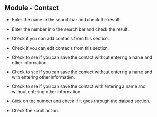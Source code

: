 ## Module - Contact


* Enter the name in the search bar and check the result.

* Enter the number into the search bar and check the result.

* Check if you can add contacts from this section.

* Check if you can edit contacts from this section.

* Check to see if you can save the contact without entering a name and other information.

* Check to see if you can save the contact without entering a name and with entering other information.

* Check to see if you can save the contact with entering a name and without entering other information.

* Click on the number and check if it goes through the dialpad section.

* Check the scroll action. 